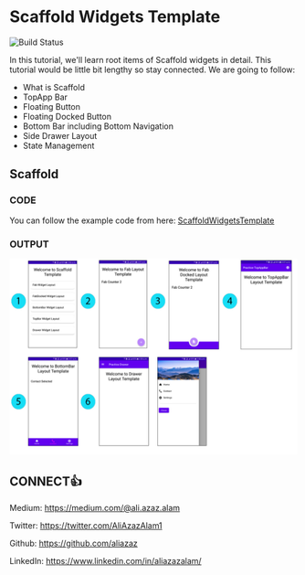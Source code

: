 # Scaffold Widgets Template

![Build Status](https://travis-ci.org/joemccann/dillinger.svg?branch=master)

In this tutorial, we'll learn root items of Scaffold widgets in detail. This tutorial would be little bit lengthy so stay connected. We are going to follow:

* What is Scaffold
* TopApp Bar
* Floating Button
* Floating Docked Button
* Bottom Bar including Bottom Navigation
* Side Drawer Layout
* State Management

## Scaffold



### CODE

You can follow the example code from here: [ScaffoldWidgetsTemplate](https://github.com/AliAzaz/PracticeComposeExamples/blob/ScaffoldItemsViewTemplate/app/src/main/java/com/example/practicecompose_examples/ui/ScaffoldItemsLayout.kt)

### OUTPUT
<img alt="Pic-1" src="https://github.com/AliAzaz/PracticeComposeExamples/blob/ScaffoldItemsViewTemplate/images/scaffold_items.jpg" width="1300"/>


## CONNECT👍
Medium: https://medium.com/@ali.azaz.alam

Twitter: https://twitter.com/AliAzazAlam1

Github: https://github.com/aliazaz

LinkedIn: https://www.linkedin.com/in/aliazazalam/
